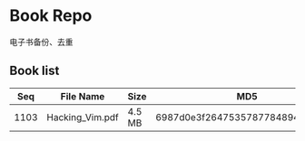 Book Repo
=========

电子书备份、去重

Book list
---------

| Seq | File Name | Size | MD5 |
| --- | --------- | ---- | --- |
| 1103 | Hacking_Vim.pdf | 4.5 MB | 6987d0e3f2647535787784894a9ab717 | 
